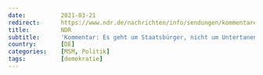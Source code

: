 ```yaml
---
date:          2021-03-21
redirect:      https://www.ndr.de/nachrichten/info/sendungen/kommentare/Kommentar-Es-geht-um-Staatsbuerger-nicht-um-Untertanen-,corona7222.html
title:         NDR
subtitle:      'Kommentar: Es geht um Staatsbürger, nicht um Untertanen'
country:       [DE]
categories:    [MSM, Politik]
tags:          [demokratie]
---
```

